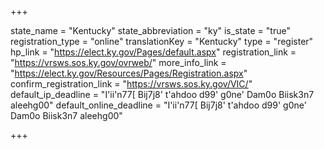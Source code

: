 +++

state_name = "Kentucky"
state_abbreviation = "ky"
is_state = "true"
registration_type = "online"
translationKey = "Kentucky"
type = "register"
hp_link = "https://elect.ky.gov/Pages/default.aspx"
registration_link = "https://vrsws.sos.ky.gov/ovrweb/"
more_info_link = "https://elect.ky.gov/Resources/Pages/Registration.aspx"
confirm_registration_link = "https://vrsws.sos.ky.gov/VIC/"
default_ip_deadline = "I'ii'n77[ Bij7j8' t'ahdoo d99' g0ne' Dam0o Biisk3n7 aleehg00"
default_online_deadline = "I'ii'n77[ Bij7j8' t'ahdoo d99' g0ne' Dam0o Biisk3n7 aleehg00"

+++